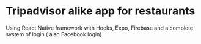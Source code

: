 # Tripadvisor alike app for restaurants

Using React Native framework with Hooks, Expo, Firebase and a complete system of login ( also Facebook login)
